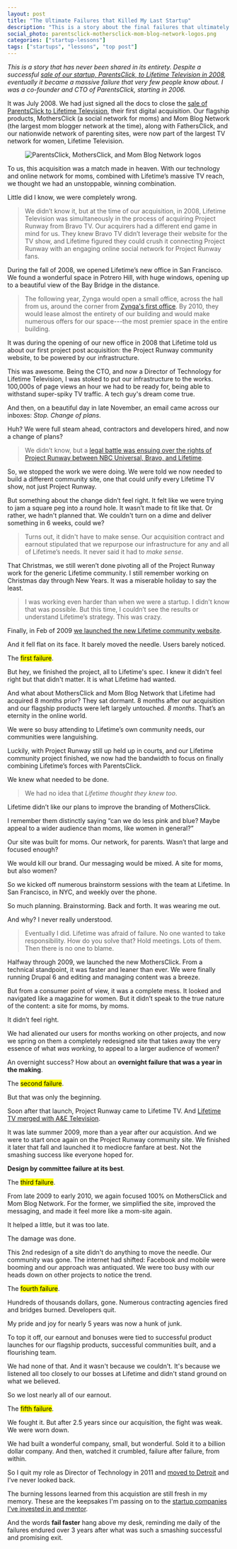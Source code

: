 ```yaml
---
layout: post
title: "The Ultimate Failures that Killed My Last Startup"
description: "This is a story about the final failures that ultimately killed my last startup, ParentsClick."
social_photo: parentsclick-mothersclick-mom-blog-network-logos.png
categories: ["startup-lessons"]
tags: ["startups", "lessons", "top post"]
---
```


*This is a story that has never been shared in its entirety. Despite a successful [sale of our startup, ParentsClick, to Lifetime Television in 2008](https://www.google.com/search?q=lifetime+parentsclick&oq=lifetime+parentsclick), eventually it became a massive failure that very few people know about. I was a co-founder and CTO of ParentsClick, starting in 2006.*

It was July 2008. We had just signed all the docs to close the [sale of ParentsClick to Lifetime Television](http://tedserbinski.com/mothersclick-acquired-by-lifetime-networks/), their first digital acquisition. Our flagship products, MothersClick (a social network for moms) and Mom Blog Network (the largest mom blogger network at the time), along with FathersClick, and our nationwide network of parenting sites, were now part of the largest TV network for women, Lifetime Television.

<figure>
<img src="{% asset_path parentsclick-mothersclick-mom-blog-network-logos.png %}" title="ParentsClick, MothersClick, and Mom Blog Network logos">
</figure>

To us, this acquisition was a match made in heaven. With our technology and online network for moms, combined with Lifetime’s massive TV reach, we thought we had an unstoppable, winning combination.

Little did I know, we were completely wrong.

> We didn’t know it, but at the time of our acquisition, in 2008, Lifetime Television was simultaneously in the process of acquiring Project Runway from Bravo TV. Our acquirers had a different end game in mind for us. They knew Bravo TV didn’t leverage their website for the TV show, and Lifetime figured they could crush it connecting Project Runway with an engaging online social network for Project Runway fans.

During the fall of 2008, we opened Lifetime’s new office in San Francisco. We found a wonderful space in Potrero Hill, with huge windows, opening up to a beautiful view of the Bay Bridge in the distance.

> The following year, Zynga would open a small office, across the hall from us, around the corner from [Zynga's first office](http://blogs.wsj.com/deals/2011/07/06/zynga-founder-mark-pincus-also-smart-real-estate-investor/). By 2010, they would lease almost the entirety of our building and would make numerous offers for our space---the most premier space in the entire building.

It was during the opening of our new office in 2008 that Lifetime told us about our first project post acquisition: the Project Runway community website, to be powered by our infrastructure.

This was awesome. Being the CTO, and now a Director of Technology for Lifetime Television, I was stoked to put our infrastructure to the works. 100,000s of page views an hour we had to be ready for, being able to withstand super-spiky TV traffic. A tech guy's dream come true.

And then, on a beautiful day in late November, an email came across our inboxes: *Stop. Change of plans*.

Huh? We were full steam ahead, contractors and developers hired, and now a change of plans?

> We didn’t know, but a [legal battle was ensuing over the rights of Project Runway between NBC Universal, Bravo, and Lifetime](http://www.zap2it.com/tv/zap-project-runway-suit-over,0,1109752.story).

So, we stopped the work we were doing. We were told we now needed to build a different community site, one that could unify every Lifetime TV show, not just Project Runway.

But something about the change didn’t feel right. It felt like we were trying to jam a square peg into a round hole. It wasn’t made to fit like that. Or rather, we hadn't planned that. We couldn't turn on a dime and deliver something in 6 weeks, could we?

> Turns out, it didn't have to make sense. Our acquisition contract and earnout stipulated that we repurpose our infrastructure for any and all of Lifetime’s needs. It never said it had to *make sense*.

That Christmas, we still weren’t done pivoting all of the Project Runway work for the generic Lifetime community. I still remember working on Christmas day through New Years. It was a miserable holiday to say the least.

> I was working even harder than when we were a startup. I didn't know that was possible. But this time, I couldn’t see the results or understand Lifetime’s strategy. This was crazy.

Finally, in Feb of 2009 [we launched the new Lifetime community website](http://tedserbinski.com/drupal/mylifetime-community-launches/).

And it fell flat on its face. It barely moved the needle. Users barely noticed.

The <mark>first failure</mark>.

But hey, we finished the project, all to Lifetime's spec. I knew it didn't feel right but that didn't matter. It is what Lifetime had wanted.

And what about MothersClick and Mom Blog Network that Lifetime had acquired 8 months prior? They sat dormant. 8 months after our acquisition and our flagship products were left largely untouched. *8 months*. That’s an eternity in the online world.

We were so busy attending to Lifetime’s own community needs, our communities were languishing.

Luckily, with Project Runway still up held up in courts, and our Lifetime community project finished, we now had the bandwidth to focus on finally combining Lifetime’s forces with ParentsClick.

We knew what needed to be done.

> We had no idea that *Lifetime thought they knew too*.

Lifetime didn’t like our plans to improve the branding of MothersClick.

I remember them distinctly saying “can we do less pink and blue? Maybe appeal to a wider audience than moms, like women in general?”

Our site was built for moms. Our network, for parents. Wasn’t that large and focused enough?

We would kill our brand. Our messaging would be mixed. A site for moms, but also women?

So we kicked off numerous brainstorm sessions with the team at Lifetime. In San Francisco, in NYC, and weekly over the phone.

So much planning. Brainstorming. Back and forth. It was wearing me out.

And why? I never really understood.

> Eventually I did. Lifetime was afraid of failure. No one wanted to take responsibility. How do you solve that? Hold meetings. Lots of them. Then there is no one to blame.

Halfway through 2009, we launched the new MothersClick. From a technical standpoint, it was faster and leaner than ever. We were finally running Drupal 6 and editing and managing content was a breeze.

But from a consumer point of view, it was a complete mess. It looked and navigated like a magazine for women. But it didn’t speak to the true nature of the content: a site for moms, by moms.

It didn’t feel right.

We had alienated our users for months working on other projects, and now we spring on them a completely redesigned site that takes away the very essence of what *was working*, to appeal to a larger audience of women?

An overnight success? How about an **overnight failure that was a year in the making**.

The <mark>second failure</mark>.

But that was only the beginning.

Soon after that launch, Project Runway came to Lifetime TV. And [Lifetime TV merged with A&E Television](http://www.nytimes.com/2009/08/28/business/media/28lifetime.html).

It was late summer 2009, more than a year after our acquistion. And we were to start once again on the Project Runway community site. We finished it later that fall and launched it to mediocre fanfare at best. Not the smashing success like everyone hoped for.

**Design by committee failure at its best**.

The <mark>third failure</mark>.

From late 2009 to early 2010, we again focused 100% on MothersClick and Mom Blog Network. For the former, we simplified the site, improved the messaging, and made it feel more like a mom-site again.

It helped a little, but it was too late.

The damage was done.

This 2nd redesign of a site didn't do anything to move the needle. Our community was gone. The internet had shifted: Facebook and mobile were booming and our approach was antiquated. We were too busy with our heads down on other projects to notice the trend.

The <mark>fourth failure</mark>.

Hundreds of thousands dollars, gone. Numerous contracting agencies fired and bridges burned. Developers quit.

My pride and joy for nearly 5 years was now a hunk of junk.

To top it off, our earnout and bonuses were tied to successful product launches for our flagship products, successful communities built, and a flourishing team.

We had none of that. And it wasn't because we couldn't. It's because we listened all too closely to our bosses at Lifetime and didn't stand ground on what we believed.

So we lost nearly all of our earnout.

The <mark>fifth failure</mark>.

We fought it. But after 2.5 years since our acquisition, the fight was weak. We were worn down.

We had built a wonderful company, small, but wonderful. Sold it to a billion dollar company. And then, watched it crumbled, failure after failure, from within.

So I quit my role as Director of Technology in 2011 and [moved to Detroit](http://tedserbinski.com/the-entrepreneurial-gold-rush-why-i-moved-from-san-francisco-to-detroit/) and I’ve never looked back.

The burning lessons learned from this acquistion are still fresh in my memory. These are the keepsakes I'm passing on to the [startup companies I've invested in and mentor](https://angel.co/tedserbinski).

And the words **fail faster** hang above my desk, reminding me daily of the failures endured over 3 years after what was such a smashing successful and promising exit.
